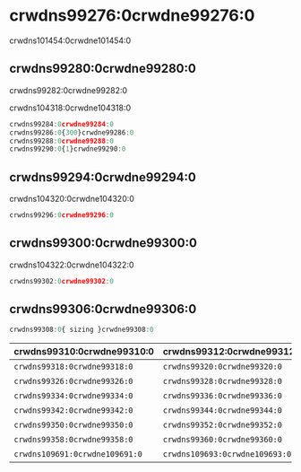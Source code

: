 # crwdns99276:0crwdne99276:0

<p class="description">crwdns101454:0crwdne101454:0</p>

## crwdns99280:0crwdne99280:0

crwdns99282:0crwdne99282:0

crwdns104318:0crwdne104318:0

```jsx
crwdns99284:0crwdne99284:0
crwdns99286:0{300}crwdne99286:0
crwdns99288:0crwdne99288:0
crwdns99290:0{1}crwdne99290:0
```

## crwdns99294:0crwdne99294:0

crwdns104320:0crwdne104320:0

```jsx
crwdns99296:0crwdne99296:0
```

## crwdns99300:0crwdne99300:0

crwdns104322:0crwdne104322:0

```jsx
crwdns99302:0crwdne99302:0
```

## crwdns99306:0crwdne99306:0

```js
crwdns99308:0{ sizing }crwdne99308:0
```

| crwdns99310:0crwdne99310:0     | crwdns99312:0crwdne99312:0     | crwdns99314:0crwdne99314:0     | crwdns99316:0crwdne99316:0   |
|:------------------------------ |:------------------------------ |:------------------------------ |:---------------------------- |
| `crwdns99318:0crwdne99318:0`   | `crwdns99320:0crwdne99320:0`   | `crwdns99322:0crwdne99322:0`   | crwdns99324:0crwdne99324:0   |
| `crwdns99326:0crwdne99326:0`   | `crwdns99328:0crwdne99328:0`   | `crwdns99330:0crwdne99330:0`   | crwdns99332:0crwdne99332:0   |
| `crwdns99334:0crwdne99334:0`   | `crwdns99336:0crwdne99336:0`   | `crwdns99338:0crwdne99338:0`   | crwdns99340:0crwdne99340:0   |
| `crwdns99342:0crwdne99342:0`   | `crwdns99344:0crwdne99344:0`   | `crwdns99346:0crwdne99346:0`   | crwdns99348:0crwdne99348:0   |
| `crwdns99350:0crwdne99350:0`   | `crwdns99352:0crwdne99352:0`   | `crwdns99354:0crwdne99354:0`   | crwdns99356:0crwdne99356:0   |
| `crwdns99358:0crwdne99358:0`   | `crwdns99360:0crwdne99360:0`   | `crwdns99362:0crwdne99362:0`   | crwdns99364:0crwdne99364:0   |
| `crwdns109691:0crwdne109691:0` | `crwdns109693:0crwdne109693:0` | `crwdns109695:0crwdne109695:0` | crwdns109697:0crwdne109697:0 |